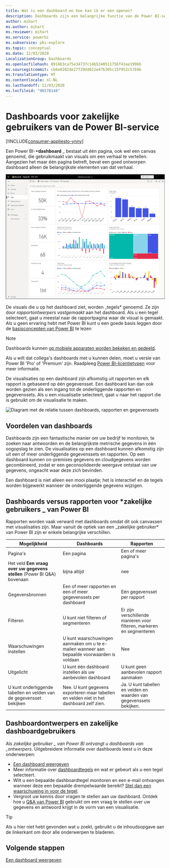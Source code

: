 ```yaml
---
title: Wat is een dashboard en hoe kan ik er een openen?
description: Dashboards zijn een belangrijke functie van de Power BI-service.
author: mihart
ms.author: mihart
ms.reviewer: mihart
ms.service: powerbi
ms.subservice: pbi-explore
ms.topic: conceptual
ms.date: 12/03/2020
LocalizationGroup: Dashboards
ms.openlocfilehash: 8916b3ca75e34737c14b5340511756f41ee1996b
ms.sourcegitcommit: cb6e0202de27f29dd622e47b305c15f952c5769b
ms.translationtype: HT
ms.contentlocale: nl-NL
ms.lasthandoff: 12/03/2020
ms.locfileid: "96578148"
---
```

# <a name="dashboards-for-business-users-of-the-power-bi-service"></a>Dashboards voor zakelijke gebruikers van de Power BI-service

[!INCLUDE[consumer-appliesto-ynny](../includes/consumer-appliesto-ynny.md)]

Een Power BI-***dashboard** _ bestaat uit één pagina, ook wel een canvas genoemd, die gebruikmaakt van visuals om een verhaal te vertellen. Aangezien het maar één pagina betreft, bevat een goed ontworpen dashboard alleen de belangrijkste elementen van dat verhaal.

![Schermopname van een dashboard](media/end-user-dashboards/power-bi-dashboard.png)

De visuals die u op het dashboard ziet, worden _tegels* genoemd. Ze zijn door *rapportontwerpers* *vastgemaakt* aan het dashboard. Als u een tegel selecteert, gaat u meestal naar de rapportpagina waar de visual is gemaakt. Als u geen ervaring hebt met Power BI kunt u een goede basis leggen door de [basisconcepten van Power BI](end-user-basic-concepts.md) te lezen

> [!NOTE]
> Dashboards kunnen [op mobiele apparaten worden bekeken en gedeeld](mobile/mobile-apps-view-dashboard.md).
>
> Als u wilt dat collega's dashboards met u kunnen delen, moet u versie van Power BI 'Pro' of 'Premium' zijn. Raadpleeg [Power BI-licentietypen](end-user-license.md) voor meer informatie.

De visualisaties op een dashboard zijn afkomstig uit rapporten en elk rapport is gebaseerd op één gegevensset. Een dashboard kan dan ook worden gezien als een ingang tot de onderliggende rapporten en gegevenssets. Als u een visualisatie selecteert, gaat u naar het rapport die is gebruikt om de visualisatie te maken.

![Diagram met de relatie tussen dashboards, rapporten en gegevenssets](media/end-user-dashboards/power-bi-diagram.png)

## <a name="advantages-of-dashboards"></a>Voordelen van dashboards
Dashboards zijn een fantastische manier om uw bedrijf te monitoren, te zoeken naar antwoorden en de belangrijkste metrische gegevens in één oogopslag te zien. De visualisaties op een dashboard kunnen afkomstig zijn uit een of meer onderliggende gegevenssets en rapporten. Op een dashboard kunnen on-premises gegevens en cloudgegevens worden gecombineerd, zodat er een geconsolideerde weergave ontstaat van uw gegevens, ongeacht waar deze zich bevinden.

Een dashboard is niet alleen een mooi plaatje; het is interactief en de tegels worden bijgewerkt wanneer de onderliggende gegevens wijzigen.

## <a name="dashboards-versus-reports-for-power-bi-business-users_"></a>Dashboards versus rapporten voor ***zakelijke gebruikers** _ van Power BI
Rapporten worden vaak verward met dashboards omdat dit ook canvassen met visualisaties zijn. Maar vanuit de optiek van een _zakelijke gebruiker* van Power BI zijn er enkele belangrijke verschillen.

| **Mogelijkheid** | **Dashboards** | **Rapporten** |
| --- | --- | --- |
| Pagina's |Eén pagina |Een of meer pagina's |
|Het veld **Een vraag over uw gegevens stellen** (Power BI Q&A) bovenaan |bijna altijd | nee |
| Gegevensbronnen |Een of meer rapporten en een of meer gegevenssets per dashboard |Eén gegevensset per rapport |
| Filteren |U kunt niet filteren of segmenteren |Er zijn verschillende manieren voor filteren, markeren en segmenteren |
| Waarschuwingen instellen |U kunt waarschuwingen aanmaken om u te e-mailen wanneer aan bepaalde voorwaarden is voldaan |Nee |
| Uitgelicht |U kunt één dashboard instellen als uw aanbevolen dashboard |U kunt geen aanbevolen rapport aanmaken |
| U kunt onderliggende tabellen en velden van de gegevensset bekijken |Nee. U kunt gegevens exporteren maar tabellen en velden niet in het dashboard zelf zien. |Ja. U kunt tabellen en velden en waarden van gegevenssets bekijken. |


## <a name="dashboard-designers-and-dashboard-business-users"></a>Dashboardontwerpers en zakelijke dashboardgebruikers
Als **_zakelijke gebruiker_* _ van Power BI ontvangt u dashboards van _ontwerpers*. Uitgebreidere informatie over dashboards leest u in deze onderwerpen:

* [Een dashboard weergeven](end-user-dashboard-open.md)
* Meer informatie over [dashboardtegels](end-user-tiles.md) en wat er gebeurt als u een tegel selecteert.
* Wilt u een bepaalde dashboardtegel monitoren en een e-mail ontvangen wanneer deze een bepaalde drempelwaarde bereikt? [Stel dan een waarschuwing in voor de tegel](end-user-alerts.md).
* Vergroot uw kennis door vragen te stellen aan uw dashboard. Ontdek hoe u [Q&A van Power BI](end-user-q-and-a.md) gebruikt om een vraag te stellen over uw gegevens en antwoord krijgt in de vorm van een visualisatie.

> [!TIP]
> Als u hier niet hebt gevonden wat u zoekt, gebruikt u de inhoudsopgave aan de linkerkant om door alle onderwerpen te bladeren.
> 

## <a name="next-steps"></a>Volgende stappen
[Een dashboard weergeven](end-user-dashboard-open.md) 